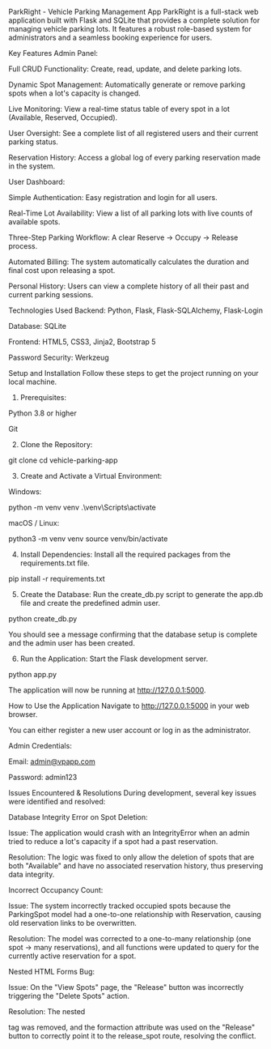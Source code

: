 ParkRight - Vehicle Parking Management App
ParkRight is a full-stack web application built with Flask and SQLite that provides a complete solution for managing vehicle parking lots. It features a robust role-based system for administrators and a seamless booking experience for users.

Key Features
Admin Panel:

Full CRUD Functionality: Create, read, update, and delete parking lots.

Dynamic Spot Management: Automatically generate or remove parking spots when a lot's capacity is changed.

Live Monitoring: View a real-time status table of every spot in a lot (Available, Reserved, Occupied).

User Oversight: See a complete list of all registered users and their current parking status.

Reservation History: Access a global log of every parking reservation made in the system.

User Dashboard:

Simple Authentication: Easy registration and login for all users.

Real-Time Lot Availability: View a list of all parking lots with live counts of available spots.

Three-Step Parking Workflow: A clear Reserve -> Occupy -> Release process.

Automated Billing: The system automatically calculates the duration and final cost upon releasing a spot.

Personal History: Users can view a complete history of all their past and current parking sessions.

Technologies Used
Backend: Python, Flask, Flask-SQLAlchemy, Flask-Login

Database: SQLite

Frontend: HTML5, CSS3, Jinja2, Bootstrap 5

Password Security: Werkzeug

Setup and Installation
Follow these steps to get the project running on your local machine.

1. Prerequisites:

Python 3.8 or higher

Git

2. Clone the Repository:

git clone <your-repository-url>
cd vehicle-parking-app

3. Create and Activate a Virtual Environment:

Windows:

python -m venv venv
.\venv\Scripts\activate

macOS / Linux:

python3 -m venv venv
source venv/bin/activate

4. Install Dependencies:
Install all the required packages from the requirements.txt file.

pip install -r requirements.txt

5. Create the Database:
Run the create_db.py script to generate the app.db file and create the predefined admin user.

python create_db.py

You should see a message confirming that the database setup is complete and the admin user has been created.

6. Run the Application:
Start the Flask development server.

python app.py

The application will now be running at http://127.0.0.1:5000.

How to Use the Application
Navigate to http://127.0.0.1:5000 in your web browser.

You can either register a new user account or log in as the administrator.

Admin Credentials:

Email: admin@vpapp.com

Password: admin123

Issues Encountered & Resolutions
During development, several key issues were identified and resolved:

Database Integrity Error on Spot Deletion:

Issue: The application would crash with an IntegrityError when an admin tried to reduce a lot's capacity if a spot had a past reservation.

Resolution: The logic was fixed to only allow the deletion of spots that are both "Available" and have no associated reservation history, thus preserving data integrity.

Incorrect Occupancy Count:

Issue: The system incorrectly tracked occupied spots because the ParkingSpot model had a one-to-one relationship with Reservation, causing old reservation links to be overwritten.

Resolution: The model was corrected to a one-to-many relationship (one spot -> many reservations), and all functions were updated to query for the currently active reservation for a spot.

Nested HTML Forms Bug:

Issue: On the "View Spots" page, the "Release" button was incorrectly triggering the "Delete Spots" action.

Resolution: The nested <form> tag was removed, and the formaction attribute was used on the "Release" button to correctly point it to the release_spot route, resolving the conflict.